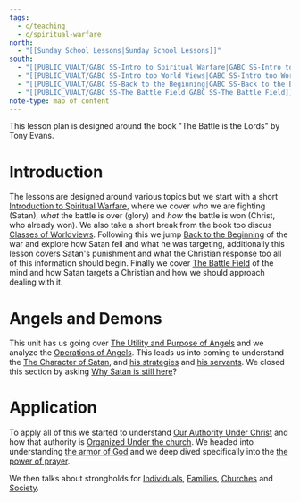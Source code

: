 ```yaml
---
tags:
  - c/teaching
  - c/spiritual-warfare
north:
  - "[[Sunday School Lessons|Sunday School Lessons]]"
south:
  - "[[PUBLIC_VUALT/GABC SS-Intro to Spiritual Warfare|GABC SS-Intro to Spiritual Warfare]]"
  - "[[PUBLIC_VUALT/GABC SS-Intro too World Views|GABC SS-Intro too World Views]]"
  - "[[PUBLIC_VUALT/GABC SS-Back to the Beginning|GABC SS-Back to the Beginning]]"
  - "[[PUBLIC_VUALT/GABC SS-The Battle Field|GABC SS-The Battle Field]]"
note-type: map of content
---
```

This lesson plan is designed around the book "The Battle is the Lords" by Tony Evans.

# Introduction
The lessons are designed around various topics but we start with a short [Introduction to Spiritual Warfare](PUBLIC_VUALT/GABC%20SS-Intro%20to%20Spiritual%20Warfare%7CIntroduction%20to%20Spiritual%20Warfare.md), where we cover *who* we are fighting (Satan), *what* the battle is over (glory) and *how* the battle is won (Christ, who already won). We also take a short break from the book too discus [Classes of Worldviews](PUBLIC_VUALT/GABC%20SS-Intro%20too%20World%20Views%7CClasses%20of%20Worldviews.md). Following this we jump [Back to the Beginning](PUBLIC_VUALT/GABC%20SS-Back%20to%20the%20Beginning%7CBack%20to%20the%20Beginning.md) of the war and explore how Satan fell and what he was targeting, additionally this lesson covers Satan's punishment and what the Christian response too all of this information should begin. Finally we cover [The Battle Field](PUBLIC_VUALT/GABC%20SS-The%20Battle%20Field%7CThe%20Battle%20Field.md) of the mind and how Satan targets a Christian and how we should approach dealing with it.

# Angels and Demons
This unit has us going over [The Utility and Purpose of Angels](GABC%20SS-The%20Utility%20and%20Purpose%20of%20Angels%7CThe%20Utility%20and%20Purpose%20of%20Angels.md) and we analyze the [Operations of Angels](GABC%20SS-Operations%20of%20Angles%7COperations%20of%20Angels.md). This leads us into coming to understand the [The Character of Satan](GABC%20SS-The%20Character%20of%20Satan%7CThe%20Character%20of%20Satan.md),  and [his strategies](GABC%20SS-Strategies%20Satan%20Uses%7Chis%20strategies.md) and [his servants](GABC%20SS-Intro%20to%20Demonology%7Chis%20servants.md). We closed this section by asking [Why Satan is still here](GABC%20SS-Why%20is%20Satan%20still%20here%7CWhy%20Satan%20is%20still%20here.md)?

# Application
To apply all of this we started to understand [Our Authority Under Christ](GABC%20SS-Our%20Authority%20Under%20Christ%7COur%20Authority%20Under%20Christ.md) and how that authority is [Organized Under the church](GABC%20SS-The%20Authorization%20Organization%7COrganized%20Under%20the%20church.md).  We headed into understanding [the armor of God](GABC%20SS-The%20Armor%20of%20God%7C%20the%20armor%20of%20God.md) and we deep dived specifically into the [the power of prayer](GABC%20SS-Spear%20of%20Prayer%7Cthe%20power%20of%20prayer.md).

We then talks about strongholds for [Individuals](../GABC%20SS-Personal%20Strongholds%7CIndividuals.md), [Families](GABC%20SS-Familia%20Strongholds%7CFamilies.md), [Churches](GABC%20SS-Eclesial%20Strongholds%7CChurches.md) and [Society](GABC%20SS-Socetial%20Strongholds.md).